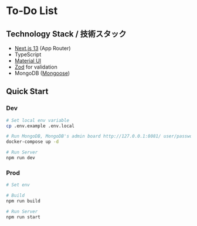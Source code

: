 # To-Do List

## Technology Stack / 技術スタック

+ [Next.js 13](https://nextjs.org/docs/app/building-your-application) (App Router)
+ TypeScript
+ [Material UI](https://mui.com/material-ui/)
+ [Zod](https://zod.dev/) for validation
+ MongoDB ([Mongoose](https://mongoosejs.com/))

## Quick Start

### Dev

```sh
# Set local env variable
cp .env.example .env.local

# Run MongoDB, MongoDB's admin board http://127.0.0.1:8081/ user/password(demo/demo)
docker-compose up -d

# Run Server
npm run dev
```

### Prod

```sh
# Set env

# Build
npm run build

# Run Server
npm run start
```
